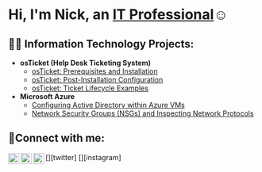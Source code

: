 <h1>Hi, I'm Nick, an <a href="https://linkedin.com/in/nicholas-caviness">IT Professional</a>☺</h1>

<h2>👨‍💻 Information Technology Projects:</h2>

- <b>osTicket (Help Desk Ticketing System)</b>
  - [osTicket: Prerequisites and Installation](https://github.com/nickcaviness/osticket-prereqs)
   - [osTicket: Post-Installation Configuration](https://github.com/nickcaviness/post-install-config)
  - [osTicket: Ticket Lifecycle Examples](https://github.com/nickcaviness/ticket-lifecycle)
- <b>Microsoft Azure</b>
  - [Configuring Active Directory within Azure VMs](https://github.com/nickcaviness/configure-ad)
  - [Network Security Groups (NSGs) and Inspecting Network Protocols](https://github.com/nickcaviness/azure-network-protocols)

<h2>🤳Connect with me:</h2>

[<img align="left" alt="Nick | Twitter" width="22px" src="https://cdn.jsdelivr.net/npm/simple-icons@v3/icons/twitter.svg" />][twitter]
[<img align="left" alt="Nick | LinkedIn" width="22px" src="https://cdn.jsdelivr.net/npm/simple-icons@v3/icons/linkedin.svg" />][linkedin]
[<img align="left" alt="Nick | Instagram" width="22px" src="https://cdn.jsdelivr.net/npm/simple-icons@v3/icons/instagram.svg" />][instagram]


[linkedin]: https://linkedin.com/in/nicholas-caviness
